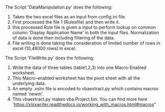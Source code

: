 The Script 'DataManipulation.py' does the following:
1. Takes the two excel files as an input from config.ini file.
2. First processed the file 1 (Rulesfile) and then write it.
3. this processed Rule file is given a input to perform lookup on common column 'Display Application Name' in both the input files. 
   Normalization of data is done then including filtering of the data.
4. File writing is done taking the consideration of limited number of rows in excel (10,48000 rows) in excel.


The Script 'FileWrite.py' does the following:

1. Write the data of three tables (table1,2,3) into one Macro-Enabled worksheet.
2. This Macro-enabled worksheet has the pivot sheet with all the underlying data.
3. An empty .xslm file is encoded to vbaextract.py which contains macros named 'newm'.
4. This vbaextract.py makes vba.Project.bin. You can find more here 
      'https://xlsxwriter.readthedocs.io/working_with_macros.html#macros"
